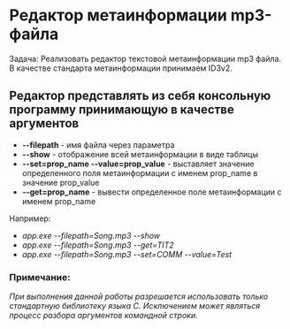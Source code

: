 # Редактор метаинформации mp3-файла
Задача:	Реализовать редактор текстовой метаинформации mp3 файла. В качестве стандарта метаинформации принимаем ID3v2.
## Редактор представлять из себя консольную программу принимающую в качестве аргументов 
* __--filepath__ - имя файла через параметра 
* __--show__ - отображение всей метаинформации в виде таблицы
* __--set=prop_name --value=prop_value__ - выставляет значение определенного поля метаинформации с именем prop_name в значение prop_value
* __--get=prop_name__ - вывести определенное поле метаинформации с именем prop_name

Например:

* _app.exe --filepath=Song.mp3 --show_
* _app.exe --filepath=Song.mp3 --get=TIT2_
* _app.exe --filepath=Song.mp3 --set=COMM --value=Test_ 


### Примечание: ###
_При выполнения данной работы разрешается использовать только стандартную библиотеку языка С. Исключением может являться процесс разбора аргументов командной строки._ 

